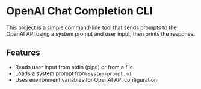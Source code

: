 # OpenAI Chat Completion CLI

This project is a simple command-line tool that sends prompts to the OpenAI API using a system prompt and user input, then prints the response.

## Features

- Reads user input from stdin (pipe) or from a file.
- Loads a system prompt from `system-prompt.md`.
- Uses environment variables for OpenAI API configuration.
